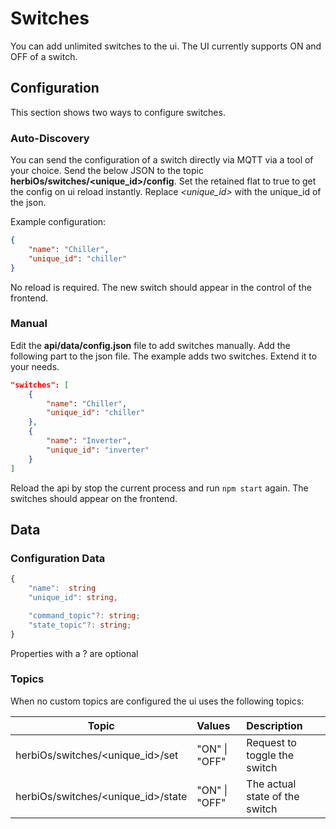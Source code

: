 # Switches

You can add unlimited switches to the ui. The UI currently supports ON and OFF of a switch.

## Configuration

This section shows two ways to configure switches.

### Auto-Discovery

You can send the configuration of a switch directly via MQTT via a tool of your choice. Send the below JSON to the topic **herbiOs/switches/<unique_id>/config**. Set the retained flat to true to get the config on ui reload instantly. Replace _<unique_id>_ with the unique_id of the json.

Example configuration:

```json
{
    "name": "Chiller",
    "unique_id": "chiller"
}
```

No reload is required. The new switch should appear in the control of the frontend.

### Manual

Edit the **api/data/config.json** file to add switches manually. Add the following part to the json file. The example adds two switches. Extend it to your needs.

```json
"switches": [
    {
        "name": "Chiller",
        "unique_id": "chiller"
    },
    {
        "name": "Inverter",
        "unique_id": "inverter"
    }
]
```

Reload the api by stop the current process and run `npm start` again. The switches should appear on the frontend.

## Data

### Configuration Data

```Typescript
{
    "name":  string
    "unique_id": string,

    "command_topic"?: string;
    "state_topic"?: string;
}
```

Properties with a ? are optional

### Topics

When no custom topics are configured the ui uses the following topics:

| Topic   |      Values      |  Description |
|----------|:-------------|:------|
| herbiOs/switches/<unique_id>/set |  "ON" \| "OFF" | Request to toggle the switch |
| herbiOs/switches/<unique_id>/state |  "ON" \| "OFF" | The actual state of  the switch |